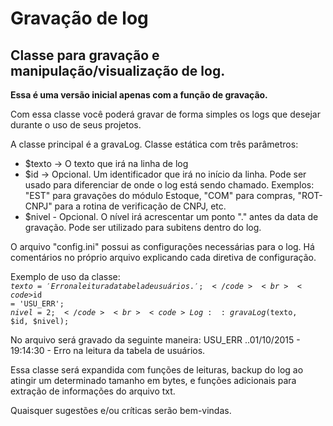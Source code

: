 # Gravação de log

<h2>Classe para gravação e manipulação/visualização de log.</h2>

<b>Essa é uma versão inicial apenas com a função de gravação.</b>

Com essa classe você poderá gravar de forma simples os logs que desejar durante o 
uso de seus projetos.

A classe principal é a gravaLog. Classe estática com três parâmetros:
 - $texto -> O texto que irá na linha de log
 - $id -> Opcional. Um identificador que irá no início da linha. Pode ser usado para 
diferenciar de onde o log está sendo chamado. Exemplos: "EST" para gravações do módulo Estoque, 
"COM" para compras, "ROT-CNPJ" para a rotina de verificação de CNPJ, etc.
 - $nivel - Opcional. O nível irá acrescentar um ponto "." antes da data de gravação. Pode ser 
utilizado para subitens dentro do log.

O arquivo "config.ini" possui as configurações necessárias para o log. Há comentários no próprio 
arquivo explicando cada diretiva de configuração.

Exemplo de uso da classe: <br>
<code>$texto = 'Erro na leitura da tabela de usuários.'; </code><br>
<code>$id = 'USU_ERR'; </code><br>
<code>$nivel = 2; </code><br>
<code>Log::gravaLog($texto, $id, $nivel); </code><br>

No arquivo será gravado da seguinte maneira:
USU_ERR ..01/10/2015 - 19:14:30 - Erro na leitura da tabela de usuários.

Essa classe será expandida com funções de leituras, backup do log ao atingir um determinado 
tamanho em bytes, e funções adicionais para extração de informações do arquivo txt.

Quaisquer sugestões e/ou críticas serão bem-vindas.